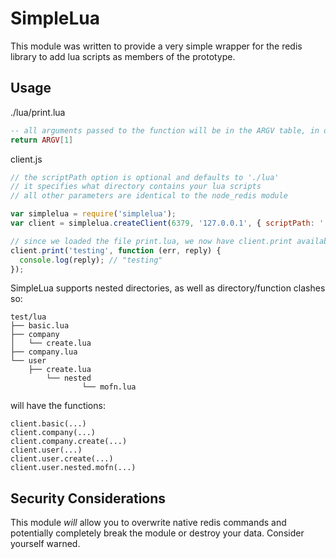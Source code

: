 SimpleLua
=========

This module was written to provide a very simple wrapper for the redis library to add lua scripts as members of the prototype.

Usage
-----

./lua/print.lua
```lua
-- all arguments passed to the function will be in the ARGV table, in order
return ARGV[1]
```

client.js
```js
// the scriptPath option is optional and defaults to './lua'
// it specifies what directory contains your lua scripts
// all other parameters are identical to the node_redis module

var simplelua = require('simplelua');
var client = simplelua.createClient(6379, '127.0.0.1', { scriptPath: './lua' });

// since we loaded the file print.lua, we now have client.print available
client.print('testing', function (err, reply) {
  console.log(reply); // "testing"
});
```

SimpleLua supports nested directories, as well as directory/function clashes so:

```
test/lua
├── basic.lua
├── company
│   └── create.lua
├── company.lua
└── user
    ├── create.lua
        └── nested
                └── mofn.lua
```

will have the functions:

```
client.basic(...)
client.company(...)
client.company.create(...)
client.user(...)
client.user.create(...)
client.user.nested.mofn(...)
```



Security Considerations
-----------------------

This module *will* allow you to overwrite native redis commands and potentially completely break the module or destroy your data. Consider yourself warned.
